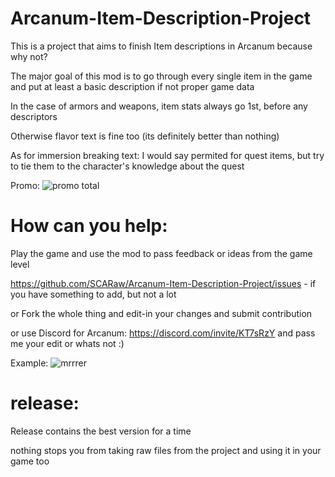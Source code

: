 # Arcanum-Item-Description-Project
This is a project that aims to finish Item descriptions in Arcanum because why not?

The major goal of this mod is to go through every single item in the game and put at least a basic description if not proper game data

In the case of armors and weapons, item stats always go 1st, before any descriptors 

Otherwise flavor text is fine too (its definitely better than nothing)

As for immersion breaking text: I would say permited for quest items, but try to tie them to the character's knowledge about the quest

Promo:
![promo total](https://github.com/user-attachments/assets/e717d4cc-f873-4c5c-815a-304c3d2afba9)
# How can you help:
Play the game and use the mod to pass feedback or ideas from the game level

https://github.com/SCARaw/Arcanum-Item-Description-Project/issues - if you have something to add, but not a lot

or Fork the whole thing and edit-in your changes and submit contribution 

or use Discord for Arcanum: https://discord.com/invite/KT7sRzY and pass me your edit or whats not :)

Example:
![mrrrer](https://github.com/user-attachments/assets/6aad7e7b-270d-4b8f-b9ae-c7e6a1e1679b)
# release:
Release contains the best version for a time

nothing stops you from taking raw files from the project and using it in your game too
